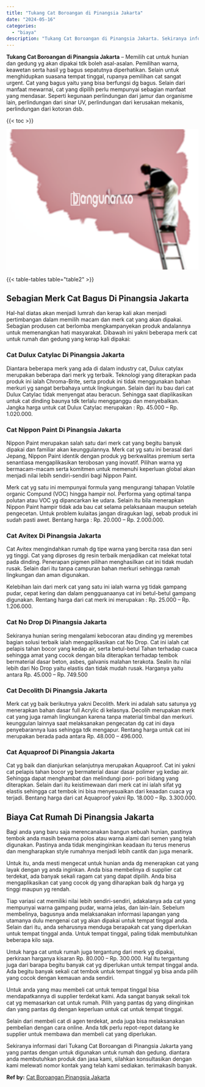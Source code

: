 ```yaml
---
title: "Tukang Cat Boroangan di Pinangsia Jakarta"
date: "2024-05-16"
categories: 
  - "biaya"
description: "Tukang Cat Boroangan di Pinangsia Jakarta. Sekiranya informasi dari Tukang Cat Boroangan di Pinangsia Jakarta yang yang pantas dengan untuk digunakan untuk r..."
---
```


**Tukang Cat Boroangan di Pinangsia Jakarta** – Memilih cat untuk hunian dan gedung yg akan dipakai tdk boleh asal-asalan. Pemilihan warna, keawetan serta hasil yg bagus sepatutnya diperhatikan. Selain untuk menghidupkan suasana tempat tinggal, rupanya pemilihan cat sangat urgent. Cat yang bagus yaitu yang bisa berfungsi dg bagus. Selain dari manfaat mewarnai, cat yang dipilih perlu mempunyai sebagian manfaat yang mendasar. Seperti kegunaan perlindungan dari jamur dan organisme lain, perlindungan dari sinar UV, perlindungan dari kerusakan mekanis, perlindungan dari kotoran dsb.

{{< toc >}}

![Tukang Cat Boroangan di Pinangsia Jakarta](/images/jasa-cat-murah19.png)

{{< table-tables table="table2" >}}

## Sebagian Merk Cat Bagus Di Pinangsia Jakarta

Hal-hal diatas akan menjadi lumrah dan kerap kali akan menjadi pertimbangan dalam memilih macam dan merk cat yang akan dipakai. Sebagian produsen cat berlomba mengkampanyekan produk andalannya untuk memenangkan hati masyarakat. Dibawah ini yakni beberapa merk cat untuk rumah dan gedung yang kerap kali dipakai:

### Cat Dulux Catylac Di Pinangsia Jakarta

Diantara beberapa merk yang ada di dalam industry cat, Dulux catylax merupakan beberapa dari merk yg terbaik. Teknologi yang diterapkan pada produk ini ialah Chroma-Brite, serta produk ini tidak menggunakan bahan merkuri yg sangat berbahaya untuk lingkungan. Selain dari itu bau dari cat Dulux Catylac tidak menyengat atau beracun. Sehingga saat diaplikasikan untuk cat dinding baunya tdk terlalu mengganggu dan menyebalkan. Jangka harga untuk cat Dulux Catylac merupakan : Rp. 45.000 – Rp. 1.020.000.

### Cat Nippon Paint Di Pinangsia Jakarta

Nippon Paint merupakan salah satu dari merk cat yang begitu banyak dipakai dan familiar akan keunggulannya. Merk cat yg satu ini berasal dari Jepang, Nippon Paint identik dengan produk yg berkwalitas premium serta senantiasa mengaplikasikan terobosan yang inovatif. Pilihan warna yg bermacam-macam serta komitmen untuk memenuhi keperluan global akan menjadi nilai lebih sendiri-sendiri bagi Nippon Paint.

Merk cat yg satu ini mempunyai formula yang mengurangi tahapan Volatile organic Compund (VOC) hingga hampir nol. Performa yang optimal tanpa polutan atau VOC yg dipancarkan ke udara. Selain itu bila menerapkan Nippon Paint hampir tidak ada bau cat selama pelaksanaan maupun setelah pengecetan. Untuk problem kulaitas jangan diragukan lagi, sebab produk ini sudah pasti awet. Bentang harga : Rp. 20.000 – Rp. 2.000.000.

### Cat Avitex Di Pinangsia Jakarta

Cat Avitex mengindahkan rumah dg tipe warna yang bercita rasa dan seni yg tinggi. Cat yang diproses dg resin terbaik menjadikan cat melekat total pada dinding. Penerapan pigmen pilihan menghasilkan cat ini tidak mudah rusak. Selain dari itu tanpa campuran bahan merkuri sehingga ramah lingkungan dan aman digunakan.

Kelebihan lain dari merk cat yang satu ini ialah warna yg tidak gampang pudar, cepat kering dan dalam pengguanaanya cat ini betul-betul gampang digunakan. Rentang harga dari cat merk ini merupakan : Rp. 25.000 – Rp. 1.206.000.

### Cat No Drop Di Pinangsia Jakarta

Sekiranya hunian sering mengalami kebocoran atau dinding yg merembes bagian solusi terbaik ialah mengaplikasikan cat No Drop. Cat ini ialah cat pelapis tahan bocor yang kedap air, serta betul-betul Tahan terhadap cuaca sehingga amat yang cocok dengan bila diterapkan terhadap tembok bermaterial dasar beton, asbes, galvanis malahan terakota. Sealin itu nilai lebih dari No Drop yaitu elastis dan tidak mudah rusak. Harganya yaitu antara Rp. 45.000 – Rp. 749.500

### Cat Decolith Di Pinangsia Jakarta

Merk cat yg baik berikutnya yakni Decolith. Merk ini adalah satu satunya yg menerapkan bahan dasar full Acrylic di kelasnya. Decolih merupakan merk cat yang juga ramah lingkungan karena tanpa material timbal dan merkuri. keunggulan lainnya saat melaksanakan pengecatan dg cat ini daya penyebarannya luas sehingga tdk mengapur. Rentang harga untuk cat ini merupakan berada pada antara Rp. 48.000 – 496.000.

### Cat Aquaproof Di Pinangsia Jakarta

Cat yg baik dan dianjurkan selanjutnya merupakan Aquaproof. Cat ini yakni cat pelapis tahan bocor yg bermaterial dasar dasar polimer yg kedap air. Sehingga dapat menghambat dan melindungi pori- pori bidang yang diterapkan. Selain dari itu keistimewaan dari merk cat ini ialah sifat yg elastis sehingga cat tembok ini bisa menyesuaikan dari keaadan cuaca yg terjadi. Bentang harga dari cat Aquaproof yakni Rp. 18.000 – Rp. 3.300.000.

## Biaya Cat Rumah Di Pinangsia Jakarta

Bagi anda yang baru saja merencanakan bangun sebuah hunian, pastinya tembok anda masih bewarna polos atau warna alami dari semen yang telah digunakan. Pastinya anda tidak menginginkan keadaan itu terus menerus dan mengharapkan style rumahnya menjadi lebih cantik dan juga menarik.

Untuk itu, anda mesti mengecat untuk hunian anda dg menerapkan cat yang layak dengan yg anda inginkan. Anda bisa membelinya di supplier cat terdekat, ada banyak sekali ragam cat yang dapat dipilih. Anda bisa mengaplikasikan cat yang cocok dg yang diharapkan baik dg harga yg tinggi maupun yg rendah.

Tiap variasi cat memiliki nilai lebih sendiri-sendiri, adakalanya ada cat yang mempunyai warna gampang pudar, warna jelas, dan lain-lain. Sebelum membelinya, bagusnya anda melaksanakan informasi lapangan yang utamanya dulu mengenai cat yg akan dipakai untuk tempat tinggal anda. Selain dari itu, anda seharusnya menduga berapakah cat yang diperlukan untuk tempat tinggal anda. Untuk tempat tinggal, paling tidak membutuhkan beberapa kilo saja.

Untuk harga cat untuk rumah juga tergantung dari merk yg dipakai, perkiraan harganya kisaran Rp. 80.000 – Rp. 300.000. Hal itu tergantung juga dari barapa begitu banyak cat yg diperlukan untuk tempat tinggal anda. Ada begitu banyak sekali cat tembok untuk tempat tinggal yg bisa anda pilih yang cocok dengan kemauan anda sendiri.

Untuk anda yang mau membeli cat untuk tempat tinggal bisa mendapatkannya di supplier terdekat kami. Ada sangat banyak sekali tok cat yg memasarkan cat untuk rumah. Pilih yang pantas dg yang diinginkan dan yang pantas dg dengan keperluan untuk cat untuk tempat tinggal.

Selain dari membeli cat di agen terdekat, anda juga bisa melaksanakan pembelian dengan cara online. Anda tdk perlu repot-repot datang ke supplier untuk membawa dan membeli cat yang diperlukan.

Sekiranya informasi dari Tukang Cat Boroangan di Pinangsia Jakarta yang yang pantas dengan untuk digunakan untuk rumah dan gedung. diantara anda membutuhkan produk dan jasa kami, silahkan konsultasikan dengan kami melewati nomor kontak yang telah kami sediakan. terimakasih banyak.

**Ref by:** [Cat Boroangan Pinangsia Jakarta](https://id.wikipedia.org/wiki/Cat)
